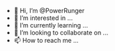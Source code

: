 - 👋 Hi, I’m @PowerRunger
- 👀 I’m interested in ...
- 🌱 I’m currently learning ...
- 💞️ I’m looking to collaborate on ...
- 📫 How to reach me ...

<!---
PowerRunger/PowerRunger is a ✨ special ✨ repository because its `README.md` (this file) appears on your GitHub profile.
You can click the Preview link to take a look at your changes.
--->
